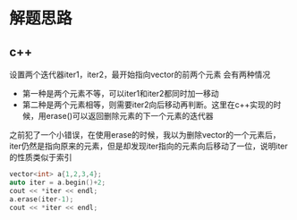 # 解题思路

## c++
设置两个迭代器iter1，iter2，最开始指向vector的前两个元素
会有两种情况
+   第一种是两个元素不等，可以iter1和iter2都同时加一移动
+   第二种是两个元素相等，则需要iter2向后移动再判断。这里在c++实现的时候，用erase()可以返回删除元素的下一个元素的迭代器

之前犯了一个小错误，在使用erase的时候，我以为删除vector的一个元素后，iter仍然是指向原来的元素，但是却发现iter指向的元素向后移动了一位，说明iter的性质类似于索引
```c++
vector<int> a{1,2,3,4};
auto iter = a.begin()+2;
cout << *iter << endl;
a.erase(iter-1);
cout << *iter << endl;
```